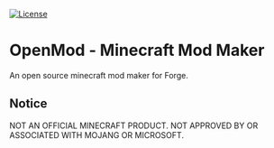 [![License](https://img.shields.io/badge/License-GPLv3-blue.svg?style=flat-square)](https://github.com/Open-Mod/OpenMod/blob/master/LICENSE.txt)
# OpenMod - Minecraft Mod Maker
An open source minecraft mod maker for Forge.

## Notice

NOT AN OFFICIAL MINECRAFT PRODUCT. NOT APPROVED BY OR ASSOCIATED WITH MOJANG OR MICROSOFT.
